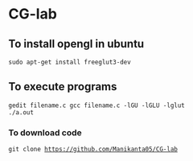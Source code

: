 # CG-lab

## To install opengl in ubuntu<br>
<code>sudo apt-get install freeglut3-dev</code>

## To execute programs<br>
<code>gedit filename.c
gcc filename.c -lGU -lGLU -lglut
./a.out</code>

### To download code
<code>git clone https://github.com/Manikanta05/CG-lab</code>
